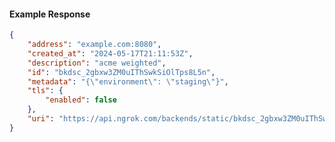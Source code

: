 <!-- Code generated for API Clients. DO NOT EDIT. -->

#### Example Response

```json
{
	"address": "example.com:8080",
	"created_at": "2024-05-17T21:11:53Z",
	"description": "acme weighted",
	"id": "bkdsc_2gbxw3ZM0uIThSwkSiOlTps8L5n",
	"metadata": "{\"environment\": \"staging\"}",
	"tls": {
		"enabled": false
	},
	"uri": "https://api.ngrok.com/backends/static/bkdsc_2gbxw3ZM0uIThSwkSiOlTps8L5n"
}
```

